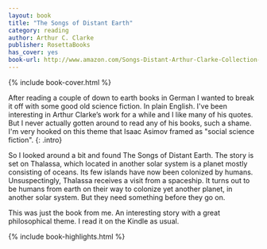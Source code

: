 ```yaml
---
layout: book
title: "The Songs of Distant Earth"
category: reading
author: Arthur C. Clarke
publisher: RosettaBooks
has_cover: yes
book-url: http://www.amazon.com/Songs-Distant-Arthur-Clarke-Collection-ebook/dp/B00AHKJFM2/ref=tmm_kin_swatch_0?_encoding=UTF8&qid=&sr=
---
```

{% include book-cover.html %}

After reading a couple of down to earth books in German I wanted to break it off with some good old science fiction. In plain English. I've been interesting in Arthur Clarke’s work for a while and I like many of his quotes. But I never actually gotten around to read any of his books, such a shame. I'm very hooked on this theme that Isaac Asimov framed as "social science fiction".
{: .intro}

So I looked around a bit and found The Songs of Distant Earth. The story is set on Thalassa, which located in another solar system is a planet mostly consisting of oceans. Its few islands have now been colonized by humans. Unsuspectingly, Thalassa receives a visit from a spaceship. It turns out to be humans from earth on their way to colonize yet another planet, in another solar system. But they need something before they go on.

This was just the book from me. An interesting story with a great philosophical theme. I read it on the Kindle as usual.

{% include book-highlights.html %}
